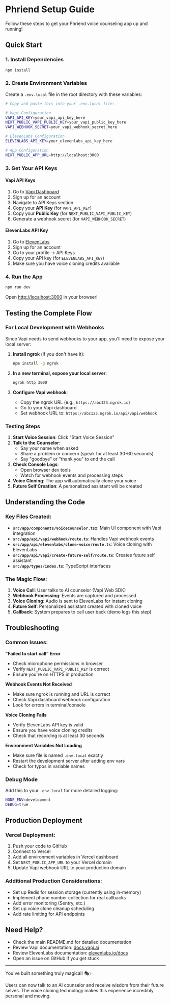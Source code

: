 # Phriend Setup Guide

Follow these steps to get your Phriend voice counseling app up and running!

## Quick Start

### 1. Install Dependencies
```bash
npm install
```

### 2. Create Environment Variables
Create a `.env.local` file in the root directory with these variables:

```bash
# Copy and paste this into your .env.local file:

# Vapi Configuration
VAPI_API_KEY=your_vapi_api_key_here
NEXT_PUBLIC_VAPI_PUBLIC_KEY=your_vapi_public_key_here
VAPI_WEBHOOK_SECRET=your_vapi_webhook_secret_here

# ElevenLabs Configuration
ELEVENLABS_API_KEY=your_elevenlabs_api_key_here

# App Configuration
NEXT_PUBLIC_APP_URL=http://localhost:3000
```

### 3. Get Your API Keys

#### Vapi API Keys
1. Go to [Vapi Dashboard](https://dashboard.vapi.ai)
2. Sign up for an account
3. Navigate to API Keys section
4. Copy your **API Key** (for `VAPI_API_KEY`)
5. Copy your **Public Key** (for `NEXT_PUBLIC_VAPI_PUBLIC_KEY`)
6. Generate a webhook secret (for `VAPI_WEBHOOK_SECRET`)

#### ElevenLabs API Key
1. Go to [ElevenLabs](https://elevenlabs.io)
2. Sign up for an account
3. Go to your profile → API Keys
4. Copy your API key (for `ELEVENLABS_API_KEY`)
5. Make sure you have voice cloning credits available

### 4. Run the App
```bash
npm run dev
```

Open [http://localhost:3000](http://localhost:3000) in your browser!

## Testing the Complete Flow

### For Local Development with Webhooks

Since Vapi needs to send webhooks to your app, you'll need to expose your local server:

1. **Install ngrok** (if you don't have it):
   ```bash
   npm install -g ngrok
   ```

2. **In a new terminal, expose your local server**:
   ```bash
   ngrok http 3000
   ```

3. **Configure Vapi webhook**:
   - Copy the ngrok URL (e.g., `https://abc123.ngrok.io`)
   - Go to your Vapi dashboard
   - Set webhook URL to: `https://abc123.ngrok.io/api/vapi/webhook`

### Testing Steps

1. **Start Voice Session**: Click "Start Voice Session"
2. **Talk to the Counselor**: 
   - Say your name when asked
   - Share a problem or concern (speak for at least 30-60 seconds)
   - Say "goodbye" or "thank you" to end the call
3. **Check Console Logs**: 
   - Open browser dev tools
   - Watch for webhook events and processing steps
4. **Voice Cloning**: The app will automatically clone your voice
5. **Future Self Creation**: A personalized assistant will be created

## Understanding the Code

### Key Files Created:

- **`src/app/components/VoiceCounselor.tsx`**: Main UI component with Vapi integration
- **`src/app/api/vapi/webhook/route.ts`**: Handles Vapi webhook events
- **`src/app/api/elevenlabs/clone-voice/route.ts`**: Voice cloning with ElevenLabs
- **`src/app/api/vapi/create-future-self/route.ts`**: Creates future self assistant
- **`src/app/types/index.ts`**: TypeScript interfaces

### The Magic Flow:

1. **Voice Call**: User talks to AI counselor (Vapi Web SDK)
2. **Webhook Processing**: Events are captured and processed
3. **Voice Cloning**: Audio is sent to ElevenLabs for instant cloning
4. **Future Self**: Personalized assistant created with cloned voice
5. **Callback**: System prepares to call user back (demo logs this step)

## Troubleshooting

### Common Issues:

**"Failed to start call" Error**
- Check microphone permissions in browser
- Verify `NEXT_PUBLIC_VAPI_PUBLIC_KEY` is correct
- Ensure you're on HTTPS in production

**Webhook Events Not Received**
- Make sure ngrok is running and URL is correct
- Check Vapi dashboard webhook configuration
- Look for errors in terminal/console

**Voice Cloning Fails**
- Verify ElevenLabs API key is valid
- Ensure you have voice cloning credits
- Check that recording is at least 30 seconds

**Environment Variables Not Loading**
- Make sure file is named `.env.local` exactly
- Restart the development server after adding env vars
- Check for typos in variable names

### Debug Mode

Add this to your `.env.local` for more detailed logging:
```bash
NODE_ENV=development
DEBUG=true
```

## Production Deployment

### Vercel Deployment:
1. Push your code to GitHub
2. Connect to Vercel
3. Add all environment variables in Vercel dashboard
4. Set `NEXT_PUBLIC_APP_URL` to your Vercel domain
5. Update Vapi webhook URL to your production domain

### Additional Production Considerations:
- Set up Redis for session storage (currently using in-memory)
- Implement phone number collection for real callbacks
- Add error monitoring (Sentry, etc.)
- Set up voice clone cleanup scheduling
- Add rate limiting for API endpoints

## Need Help?

- Check the main README.md for detailed documentation
- Review Vapi documentation: [docs.vapi.ai](https://docs.vapi.ai)
- Review ElevenLabs documentation: [elevenlabs.io/docs](https://elevenlabs.io/docs)
- Open an issue on GitHub if you get stuck

---

You've built something truly magical! 🎭✨ 

Users can now talk to an AI counselor and receive wisdom from their future selves. The voice cloning technology makes this experience incredibly personal and moving. 